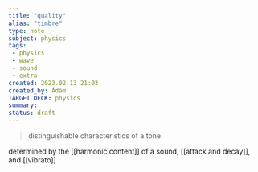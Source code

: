 ```yaml
---
title: "quality"
alias: "timbre"
type: note
subject: physics
tags:
 - physics
 - wave
 - sound
 - extra
created: 2023.02.13 21:03
created_by: Ádám
TARGET DECK: physics
summary: 
status: draft 
---
```

>distinguishable characteristics of a tone

determined by the [[harmonic content]] of a sound, [[attack and decay]], and [[vibrato]]
